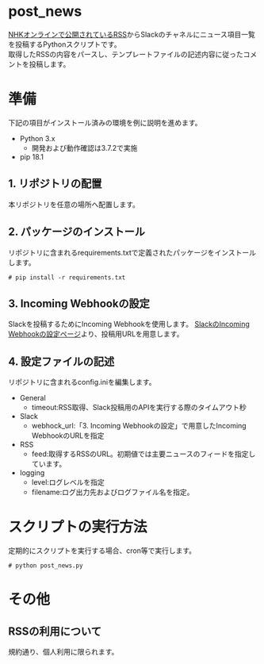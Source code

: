 # post_news

[NHKオンラインで公開されているRSS](https://www3.nhk.or.jp/toppage/rss/index.html)からSlackのチャネルにニュース項目一覧を投稿するPythonスクリプトです。  
取得したRSSの内容をパースし、テンプレートファイルの記述内容に従ったコメントを投稿します。

# 準備

下記の項目がインストール済みの環境を例に説明を進めます。

* Python 3.x
    * 開発および動作確認は3.7.2で実施
* pip 18.1

## 1. リポジトリの配置

本リポジトリを任意の場所へ配置します。

## 2. パッケージのインストール

リポジトリに含まれるrequirements.txtで定義されたパッケージをインストールします。  

```
# pip install -r requirements.txt
```

## 3. Incoming Webhookの設定

Slackを投稿するためにIncoming Webhookを使用します。
[SlackのIncoming Webhookの設定ページ](https://my.slack.com/services/new/incoming-webhook/)より、投稿用URLを用意します。  

## 4. 設定ファイルの記述

リポジトリに含まれるconfig.iniを編集します。

* General
    * timeout:RSS取得、Slack投稿用のAPIを実行する際のタイムアウト秒
* Slack
    * webhock_url:「3. Incoming Webhookの設定」で用意したIncoming WebhookのURLを指定
* RSS
    * feed:取得するRSSのURL。初期値では主要ニュースのフィードを指定しています。
* logging
    * level:ログレベルを指定
    * filename:ログ出力先およびログファイル名を指定。

# スクリプトの実行方法

定期的にスクリプトを実行する場合、cron等で実行します。

```
# python post_news.py
```

# その他

## RSSの利用について

規約通り、個人利用に限られます。
